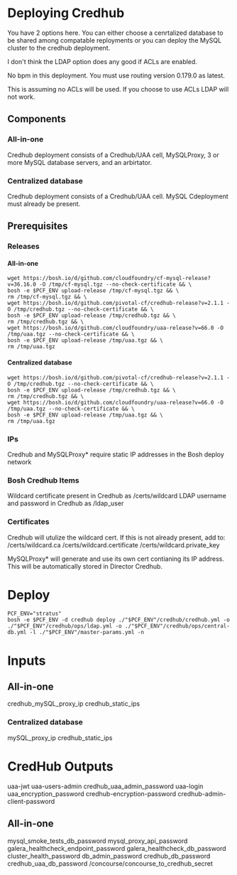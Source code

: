 # Deploying Credhub
You have 2 options here.  You can either choose a cenrtalized database to be shared among compatable reployments or you can deploy the MySQL cluster to the credhub deployment.

I don't think the LDAP option does any good if ACLs are enabled.

No bpm in this deployment.  You must use routing version 0.179.0 as latest.

This is assuming no ACLs will be used.  If you choose to use ACLs LDAP will not work.

## Components
### All-in-one
Credhub deployment consists of a Credhub/UAA cell, MySQLProxy, 3 or more MySQL database servers, and an arbirtator.

### Centralized database
Credhub deployment consists of a Credhub/UAA cell.  MySQL Cdeployment must already be present.

## Prerequisites
### Releases
#### All-in-one
```
wget https://bosh.io/d/github.com/cloudfoundry/cf-mysql-release?v=36.16.0 -O /tmp/cf-mysql.tgz --no-check-certificate && \
bosh -e $PCF_ENV upload-release /tmp/cf-mysql.tgz && \
rm /tmp/cf-mysql.tgz && \
wget https://bosh.io/d/github.com/pivotal-cf/credhub-release?v=2.1.1 -O /tmp/credhub.tgz --no-check-certificate && \
bosh -e $PCF_ENV upload-release /tmp/credhub.tgz && \
rm /tmp/credhub.tgz && \
wget https://bosh.io/d/github.com/cloudfoundry/uaa-release?v=66.0 -O /tmp/uaa.tgz --no-check-certificate && \
bosh -e $PCF_ENV upload-release /tmp/uaa.tgz && \
rm /tmp/uaa.tgz
```

#### Centralized database
```
wget https://bosh.io/d/github.com/pivotal-cf/credhub-release?v=2.1.1 -O /tmp/credhub.tgz --no-check-certificate && \
bosh -e $PCF_ENV upload-release /tmp/credhub.tgz && \
rm /tmp/credhub.tgz && \
wget https://bosh.io/d/github.com/cloudfoundry/uaa-release?v=66.0 -O /tmp/uaa.tgz --no-check-certificate && \
bosh -e $PCF_ENV upload-release /tmp/uaa.tgz && \
rm /tmp/uaa.tgz
```
### IPs
Credhub and MySQLProxy* require static IP addresses in the Bosh deploy network

### Bosh Credhub Items
Wildcard certificate present in Credhub as /certs/wildcard
LDAP username and password in Credhub as /ldap_user

### Certificates
Credhub will utulize the wildcard cert.  If this is not already present, add to:
/certs/wildcard.ca
/certs/wildcard.certificate
/certs/wildcard.private_key

MySQLProxy* will generate and use its own cert contianing its IP address.  This will be automatically stored in Director Credhub.


# Deploy

```
PCF_ENV="stratus"
bosh -e $PCF_ENV -d credhub deploy ./"$PCF_ENV"/credhub/credhub.yml -o ./"$PCF_ENV"/credhub/ops/ldap.yml -o ./"$PCF_ENV"/credhub/ops/central-db.yml -l ./"$PCF_ENV"/master-params.yml -n
```

# Inputs
## All-in-one
credhub_mySQL_proxy_ip
credhub_static_ips
### Centralized database
mySQL_proxy_ip
credhub_static_ips

# CredHub Outputs
uaa-jwt
uaa-users-admin
credhub_uaa_admin_password
uaa-login
uaa_encryption_password
credhub-encryption-password
credhub-admin-client-password

## All-in-one
mysql_smoke_tests_db_password
mysql_proxy_api_password
galera_healthcheck_endpoint_password
galera_healthcheck_db_password
cluster_health_password
db_admin_password
credhub_db_password
credhub_uaa_db_password
/concourse/concourse_to_credhub_secret